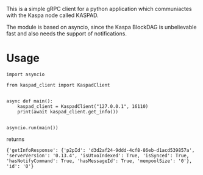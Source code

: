 This is a simple gRPC client for a python application which communiactes with the Kaspa node called KASPAD.

The module is based on asyncio, since the Kaspa BlockDAG is unbelievable fast and also needs the support of notifications.

# Usage

    import asyncio

    from kaspad_client import KaspadClient
    
    
    async def main():
        kaspad_client = KaspadClient("127.0.0.1", 16110)
        print(await kaspad_client.get_info())
    
    
    asyncio.run(main())


returns

    {'getInfoResponse': {'p2pId': 'd3d2af24-9ddd-4cf8-86eb-d1acd539857a', 'serverVersion': '0.13.4', 'isUtxoIndexed': True, 'isSynced': True, 'hasNotifyCommand': True, 'hasMessageId': True, 'mempoolSize': '0'}, 'id': '0'}


